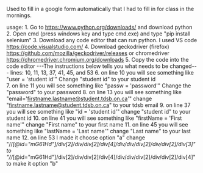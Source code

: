 Used to fill in a google form automatically that I had to fill in for class in the mornings.

usage:
    1.  Go to https://www.python.org/downloads/ and download python 
    2.  Open cmd (press windows key and type cmd.exe) and type "pip install selenium" 
    3.  Download any code editor that can run python. I used VS code https://code.visualstudio.com/ 
    4.  Download geckodriver (firefox) https://github.com/mozilla/geckodriver/releases or chromedriver https://chromedriver.chromium.org/downloads 
    5.  Copy the code into the code editor 
          ---The instructions below tells you what needs to be changed--- 
          lines: 10, 11, 13, 37, 41, 45, and 53 
    6.  on line 10 you will see something like "user = 'student id'" Change "student id" to your student id  
    7.  on line 11 you will see something like "passw = 'password'" Change the "password" to your password 
    8.  on line 13 you will see something like "email='firstname.lastname@student.tdsb.on.ca'" change "firstname.lastname@student.tdsb.on.ca" to your tdsb email 
    9.  on line 37 you will see something like "id = 'student id'" change "student id" to your student id 
    10. on line 41 you will see something like "firstName = 'First name'" change "First name" to your first name 
    11. on line 45 you will see something like "lastName = 'Last name'" change "Last name" to your last name 
    12. on line 53 I made it choose option "a" change "//*[@id="mG61Hd"]/div[2]/div/div[2]/div[4]/div/div/div[2]/div/div[2]/div[3]" to 
       "//*[@id="mG61Hd"]/div[2]/div/div[2]/div[4]/div/div/div[2]/div/div[2]/div[4]" to make it option "b"   

